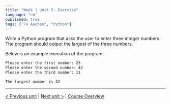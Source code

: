 ```yaml
---
title: "Week 1 Unit 5: Exercise"
language: "en"
published: true
tags: ["FH Aachen", "Python"]
---
```


Write a Python program that asks the user to enter three integer numbers. The program should output the largest of the three numbers.

Below is an example execution of the program:

```zsh
Please enter the first number: 23
Please enter the second number: 42
Please enter the third number: 11

The largest number is 42
```

---

[< Previous unit](/teaching/python-mooc/week1_unit5_selftest) | [Next unit >](/teaching/python-mooc/week1_unit6_using_multiple_if_statements) |
[Course Overview](/teaching/python-mooc)
